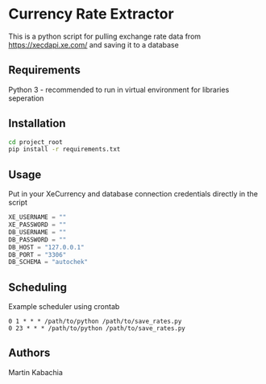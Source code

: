 # Currency Rate Extractor

This is a python script for pulling exchange rate data from https://xecdapi.xe.com/ and saving it to a database

## Requirements
Python 3 - recommended to run in virtual environment for libraries seperation
## Installation

```bash
cd project_root
pip install -r requirements.txt
```

## Usage
Put in your XeCurrency and database connection credentials directly in the script
```python
XE_USERNAME = ""
XE_PASSWORD = ""
DB_USERNAME = ""
DB_PASSWORD = ""
DB_HOST = "127.0.0.1"
DB_PORT = "3306"
DB_SCHEMA = "autochek"
```

## Scheduling
Example scheduler using crontab
```crontab
0 1 * * * /path/to/python /path/to/save_rates.py
0 23 * * * /path/to/python /path/to/save_rates.py
``` 

## Authors

Martin Kabachia
